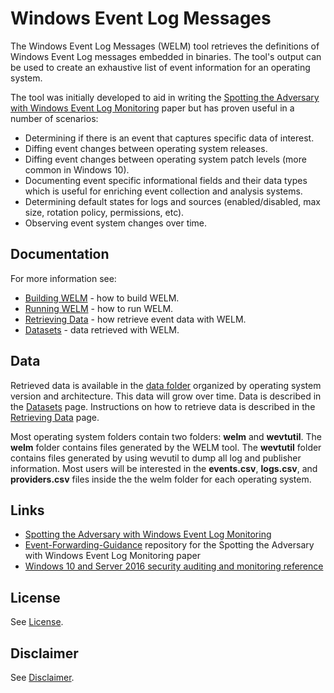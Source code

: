 # Windows Event Log Messages
The Windows Event Log Messages (WELM) tool retrieves the definitions of Windows Event Log messages embedded in binaries. The tool's output can be used to create an exhaustive list of event information for an operating system. 

The tool was initially developed to aid in writing the [Spotting the Adversary with Windows Event Log Monitoring](https://www.iad.gov/iad/library/ia-guidance/security-configuration/applications/spotting-the-adversary-with-windows-event-log-monitoring.cfm) paper but has proven useful in a number of scenarios:
* Determining if there is an event that captures specific data of interest.
* Diffing event changes between operating system releases.
* Diffing event changes between operating system patch levels (more common in Windows 10).
* Documenting event specific informational fields and their data types which is useful for enriching event collection and analysis systems.
* Determining default states for logs and sources (enabled/disabled, max size, rotation policy, permissions, etc).
* Observing event system changes over time.

## Documentation
For more information see: 
* [Building WELM](./docs/Building%20WELM.md) - how to build WELM.
* [Running WELM](./docs/Running%20WELM.md)  -  how to run WELM.
* [Retrieving Data](./docs/Retrieving%20Data.md) - how retrieve event data with WELM.
* [Datasets](./docs/Datasets.md) - data retrieved with WELM.

## Data
Retrieved data is available in the [data folder](./docs/data) organized by operating system version and architecture. This data will grow over time. Data is described in the [Datasets](./docs/Datasets.md) page. Instructions on how to retrieve data is described in the [Retrieving Data](./docs/Retrieving%20Data.md) page.

Most operating system folders contain two folders: **welm** and **wevtutil**. The **welm** folder contains files generated by the WELM tool. The **wevtutil** folder contains files generated by using wevutil to dump all log and publisher information. Most users will be interested in the **events.csv**, **logs.csv**, and **providers.csv** files inside the the welm folder for each operating system.

## Links
* [Spotting the Adversary with Windows Event Log Monitoring](https://www.iad.gov/iad/library/ia-guidance/security-configuration/applications/spotting-the-adversary-with-windows-event-log-monitoring.cfm)
* [Event-Forwarding-Guidance](https://github.com/iadgov/Event-Forwarding-Guidance) repository for the Spotting the Adversary with Windows Event Log Monitoring paper
* [Windows 10 and Server 2016 security auditing and monitoring reference](https://www.microsoft.com/en-us/download/details.aspx?id=52630)

## License
See [License](LICENSE.md).

## Disclaimer
See [Disclaimer](DISCLAIMER.md).

